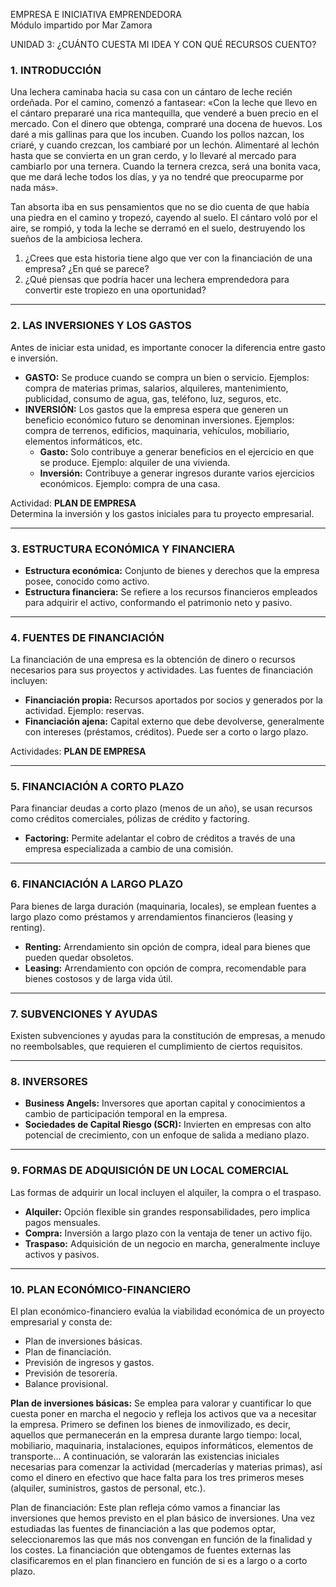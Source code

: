 
EMPRESA E INICIATIVA EMPRENDEDORA  
Módulo impartido por Mar Zamora

UNIDAD 3: ¿CUÁNTO CUESTA MI IDEA Y CON QUÉ RECURSOS CUENTO?

### 1. INTRODUCCIÓN

Una lechera caminaba hacia su casa con un cántaro de leche recién ordeñada. Por el camino, comenzó a fantasear: «Con la leche que llevo en el cántaro prepararé una rica mantequilla, que venderé a buen precio en el mercado. Con el dinero que obtenga, compraré una docena de huevos. Los daré a mis gallinas para que los incuben. Cuando los pollos nazcan, los criaré, y cuando crezcan, los cambiaré por un lechón. Alimentaré al lechón hasta que se convierta en un gran cerdo, y lo llevaré al mercado para cambiarlo por una ternera. Cuando la ternera crezca, será una bonita vaca, que me dará leche todos los días, y ya no tendré que preocuparme por nada más».

Tan absorta iba en sus pensamientos que no se dio cuenta de que había una piedra en el camino y tropezó, cayendo al suelo. El cántaro voló por el aire, se rompió, y toda la leche se derramó en el suelo, destruyendo los sueños de la ambiciosa lechera.

1. ¿Crees que esta historia tiene algo que ver con la financiación de una empresa? ¿En qué se parece?
2. ¿Qué piensas que podría hacer una lechera emprendedora para convertir este tropiezo en una oportunidad?

---

### 2. LAS INVERSIONES Y LOS GASTOS

Antes de iniciar esta unidad, es importante conocer la diferencia entre gasto e inversión.

- **GASTO:** Se produce cuando se compra un bien o servicio. Ejemplos: compra de materias primas, salarios, alquileres, mantenimiento, publicidad, consumo de agua, gas, teléfono, luz, seguros, etc.
- **INVERSIÓN:** Los gastos que la empresa espera que generen un beneficio económico futuro se denominan inversiones. Ejemplos: compra de terrenos, edificios, maquinaria, vehículos, mobiliario, elementos informáticos, etc.
    - **Gasto:** Solo contribuye a generar beneficios en el ejercicio en que se produce. Ejemplo: alquiler de una vivienda.
    - **Inversión:** Contribuye a generar ingresos durante varios ejercicios económicos. Ejemplo: compra de una casa.

Actividad: **PLAN DE EMPRESA**  
Determina la inversión y los gastos iniciales para tu proyecto empresarial.

---

### 3. ESTRUCTURA ECONÓMICA Y FINANCIERA

- **Estructura económica:** Conjunto de bienes y derechos que la empresa posee, conocido como activo.
- **Estructura financiera:** Se refiere a los recursos financieros empleados para adquirir el activo, conformando el patrimonio neto y pasivo.

---

### 4. FUENTES DE FINANCIACIÓN

La financiación de una empresa es la obtención de dinero o recursos necesarios para sus proyectos y actividades. Las fuentes de financiación incluyen:

- **Financiación propia:** Recursos aportados por socios y generados por la actividad. Ejemplo: reservas.
- **Financiación ajena:** Capital externo que debe devolverse, generalmente con intereses (préstamos, créditos). Puede ser a corto o largo plazo.

Actividades: **PLAN DE EMPRESA**

---

### 5. FINANCIACIÓN A CORTO PLAZO

Para financiar deudas a corto plazo (menos de un año), se usan recursos como créditos comerciales, pólizas de crédito y factoring.

- **Factoring:** Permite adelantar el cobro de créditos a través de una empresa especializada a cambio de una comisión.

---

### 6. FINANCIACIÓN A LARGO PLAZO

Para bienes de larga duración (maquinaria, locales), se emplean fuentes a largo plazo como préstamos y arrendamientos financieros (leasing y renting).

- **Renting:** Arrendamiento sin opción de compra, ideal para bienes que pueden quedar obsoletos.
- **Leasing:** Arrendamiento con opción de compra, recomendable para bienes costosos y de larga vida útil.

---

### 7. SUBVENCIONES Y AYUDAS

Existen subvenciones y ayudas para la constitución de empresas, a menudo no reembolsables, que requieren el cumplimiento de ciertos requisitos.

---

### 8. INVERSORES

- **Business Angels:** Inversores que aportan capital y conocimientos a cambio de participación temporal en la empresa.
- **Sociedades de Capital Riesgo (SCR):** Invierten en empresas con alto potencial de crecimiento, con un enfoque de salida a mediano plazo.

---

### 9. FORMAS DE ADQUISICIÓN DE UN LOCAL COMERCIAL

Las formas de adquirir un local incluyen el alquiler, la compra o el traspaso.

- **Alquiler:** Opción flexible sin grandes responsabilidades, pero implica pagos mensuales.
- **Compra:** Inversión a largo plazo con la ventaja de tener un activo fijo.
- **Traspaso:** Adquisición de un negocio en marcha, generalmente incluye activos y pasivos.

---

### 10. PLAN ECONÓMICO-FINANCIERO

El plan económico-financiero evalúa la viabilidad económica de un proyecto empresarial y consta de:

- Plan de inversiones básicas.
- Plan de financiación.
- Previsión de ingresos y gastos.
- Previsión de tesorería.
- Balance provisional.

**Plan de inversiones básicas:** 
Se emplea para valorar y cuantificar lo que cuesta poner en marcha el negocio y refleja los activos que va a necesitar la empresa. Primero se definen los bienes de inmovilizado, es decir, aquellos que permanecerán en la empresa durante largo tiempo: local, mobiliario, maquinaria, instalaciones, equipos informáticos, elementos de transporte… A continuación, se valorarán las existencias iniciales necesarias para comenzar la actividad (mercaderías y materias primas), así como el dinero en efectivo que hace falta para los tres primeros meses (alquiler, suministros, gastos de personal, etc.).

 Plan de financiación: 
 Este plan refleja cómo vamos a financiar las inversiones que hemos previsto en el plan básico de inversiones. Una vez estudiadas las fuentes de financiación a las que podemos optar, seleccionaremos las que más nos convengan en función de la finalidad y los costes. La financiación que obtengamos de fuentes externas las clasificaremos en el plan financiero en función de si es a largo o a corto plazo.

